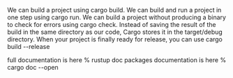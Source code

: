 We can build a project using cargo build.
We can build and run a project in one step using cargo run.
We can build a project without producing a binary to check for errors using cargo check.
Instead of saving the result of the build in the same directory as our code, Cargo stores it in the target/debug directory.
When your project is finally ready for release, you can use cargo build --release

full documentation is here % rustup doc
packages documentation is here % cargo doc --open